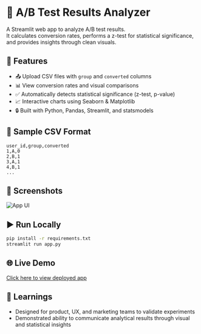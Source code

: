 # 🧪 A/B Test Results Analyzer

A Streamlit web app to analyze A/B test results.  
It calculates conversion rates, performs a z-test for statistical significance, and provides insights through clean visuals.

## 🚀 Features

- 📤 Upload CSV files with `group` and `converted` columns
- 📊 View conversion rates and visual comparisons
- ✅ Automatically detects statistical significance (z-test, p-value)
- 📈 Interactive charts using Seaborn & Matplotlib
- 🔒 Built with Python, Pandas, Streamlit, and statsmodels

## 📁 Sample CSV Format

```
user_id,group,converted
1,A,0
2,B,1
3,A,1
4,B,1
...
```

## 📸 Screenshots

![App UI](screenshots/ui.png)

## ▶️ Run Locally

```bash
pip install -r requirements.txt
streamlit run app.py
```

## 🌐 Live Demo

[Click here to view deployed app](#) <!-- Replace with your actual Streamlit link -->

## 🧠 Learnings

- Designed for product, UX, and marketing teams to validate experiments
- Demonstrated ability to communicate analytical results through visual and statistical insights